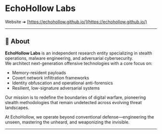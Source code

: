 # EchoHollow Labs

Website ➔ [https://echohollow.github.io/](https://echohollow.github.io/)

---

## 📜 About

**EchoHollow Labs** is an independent research entity specializing in stealth operations, malware engineering, and adversarial cybersecurity.  
We architect next-generation offensive technologies with a core focus on:

- Memory-resident payloads  
- Covert network infiltration frameworks  
- Identity obfuscation and operational anti-forensics  
- Resilient, low-signature adversarial systems

Our mission is to redefine the boundaries of digital warfare, pioneering stealth methodologies that remain undetected across evolving threat landscapes.

At EchoHollow, we operate beyond conventional defense—engineering the unseen, mastering the unheard, and weaponizing the invisible.

---

